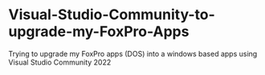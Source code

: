 # Visual-Studio-Community-to-upgrade-my-FoxPro-Apps
Trying to upgrade my FoxPro apps (DOS) into a windows based apps using Visual Studio Community 2022

